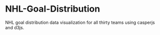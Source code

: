 # NHL-Goal-Distribution
NHL goal distribution data visualization for all thirty teams using casperjs and d3js.
